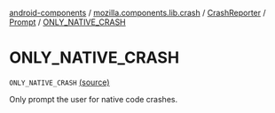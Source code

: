 [android-components](../../../index.md) / [mozilla.components.lib.crash](../../index.md) / [CrashReporter](../index.md) / [Prompt](index.md) / [ONLY_NATIVE_CRASH](./-o-n-l-y_-n-a-t-i-v-e_-c-r-a-s-h.md)

# ONLY_NATIVE_CRASH

`ONLY_NATIVE_CRASH` [(source)](https://github.com/mozilla-mobile/android-components/blob/master/components/lib/crash/src/main/java/mozilla/components/lib/crash/CrashReporter.kt#L194)

Only prompt the user for native code crashes.

